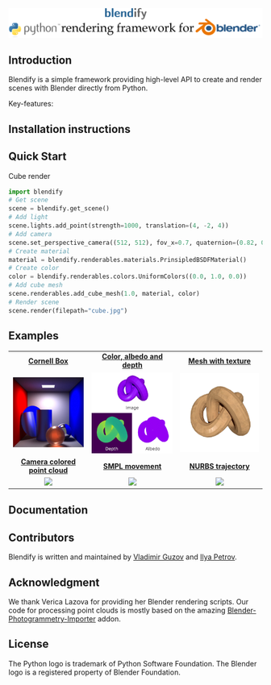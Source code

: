 <!-- ![blendify Logo](.github/blendify_logo_dark_bg.png#gh-dark-mode-only) -->
<!-- ![blendify Logo](.github/blendify_logo_light_bg.png#gh-light-mode-only) -->
![blendify Logo](.github/blendify_logo_light_bg.png)

## Introduction

Blendify is a simple framework providing high-level API to create and render scenes with Blender directly from Python.

Key-features:


## Installation instructions


## Quick Start
Cube render
```python
import blendify
# Get scene
scene = blendify.get_scene()
# Add light
scene.lights.add_point(strength=1000, translation=(4, -2, 4))
# Add camera
scene.set_perspective_camera((512, 512), fov_x=0.7, quaternion=(0.82, 0.42, 0.18, 0.34), translation=(5, -5, 5))
# Create material
material = blendify.renderables.materials.PrinsipledBSDFMaterial()
# Create color
color = blendify.renderables.colors.UniformColors((0.0, 1.0, 0.0))
# Add cube mesh
scene.renderables.add_cube_mesh(1.0, material, color)
# Render scene
scene.render(filepath="cube.jpg")
```


## Examples
<table>
  <tr align="center">
    <td><a href="examples/01_cornell_box.py"><b>Cornell Box</b></a></td>
    <td><a href="examples/02_color_albedo_depth.py"><b>Color, albedo and depth</b></a></td>
    <td><a href="examples/03_mesh_with_texture.py"><b>Mesh with texture</b></a></td>
  </tr>
  <tr align="center">
    <td>
      <img src=".github/01_cornell_box.jpg" width="1024px"/>
    </td>
    <td>
      <img src=".github/02_color_albedo_depth.jpg" width="1024px"/>
    </td>
    <td>
      <img src=".github/03_mesh_with_texture.jpg" width="1024px"/>
    </td>
  </tr>
  <tr align="center">
    <td><a href="examples/04_camera_colored_point_cloud.py"><b>Camera colored point cloud</b></a></td>
    <td><a href="examples/05_smpl_movement.py"><b>SMPL movement</b></a></td>
    <td><a href="examples/06_nurbs_trajectory.py"><b>NURBS trajectory</b></a></td>
  </tr>
  <tr align="center">
    <td>
      <img src=".github/04_camera_colored_point_cloud.gif" width="1024px"/>
    </td>
    <td>
      <img src=".github/05_smpl_movement.gif" width="1024px"/>
    </td>
    <td>
      <img src=".github/06_nurbs_trajectory.jpg" width="1024px"/>
    </td>
  </tr>
</table>

## Documentation

## Contributors

Blendify is written and maintained by [Vladimir Guzov](https://github.com/vguzov) and [Ilya Petrov](https://github.com/ptrvilya).

## Acknowledgment
We thank Verica Lazova for providing her Blender rendering scripts. Our code for processing point clouds is mostly based on the amazing [Blender-Photogrammetry-Importer](https://github.com/SBCV/Blender-Addon-Photogrammetry-Importer) addon.

<!-- ## Citation -->

## License

The Python logo is trademark of Python Software Foundation.
The Blender logo is a registered property of Blender Foundation.
